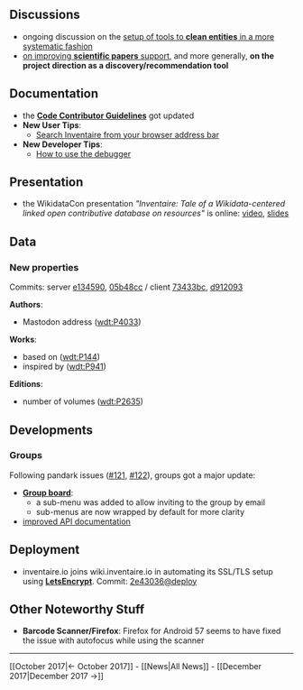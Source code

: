 <!-- LANG:EN, title="November 2017"-->

## Discussions
* ongoing discussion on the [setup of tools to **clean entities** in a more systematic fashion](https://github.com/inventaire/inventaire/issues/129)
* [on improving **scientific papers** support](https://twitter.com/andrawaag/status/936027866101420032), and more generally, **on the project direction as a discovery/recommendation tool**

## Documentation
- the [**Code Contributor Guidelines**](https://github.com/inventaire/inventaire/wiki/Code-Contributor-Guidelines) got updated
- **New User Tips**:
  - [Search Inventaire from your browser address bar](https://wiki.inventaire.io/wiki/Search-Inventaire-from-your-browser-address-bar)
- **New Developer Tips**:
  - [How to use the debugger](https://github.com/inventaire/inventaire/wiki/Use-the-debugger#server-side)

## Presentation
- the WikidataCon presentation *"Inventaire: Tale of a Wikidata-centered linked open contributive database on resources"* is online: [video](https://www.youtube.com/watch?v=nlxWy8ombEM&t=5m50s), [slides](https://hackmd.io/p/SJGdXy-RZ)

## Data
### New properties
Commits: server [e134590](http://github.com/inventaire/inventaire/commit/e134590), [05b48cc](http://github.com/inventaire/inventaire/commit/05b48cc) / client [73433bc](http://github.com/inventaire/inventaire-client/commit/73433bc), [d912093](http://github.com/inventaire/inventaire-client/commit/d912093)

**Authors**:
- Mastodon address ([wdt:P4033](https://www.wikidata.org/wiki/Property:P4033))

**Works**:
- based on ([wdt:P144](https://www.wikidata.org/wiki/Property:P144))
- inspired by ([wdt:P941](https://www.wikidata.org/wiki/Property:P941))

**Editions**:
- number of volumes ([wdt:P2635](https://www.wikidata.org/wiki/Property:P2635))

## Developments
### Groups
Following pandark issues ([#121](https://github.com/inventaire/inventaire/issues/121), [#122](https://github.com/inventaire/inventaire/issues/122)), groups got a major update:
- [**Group board**](https://inventaire.io/network/groups/settings): 
  - a sub-menu was added to allow inviting to the group by email
  - sub-menus are now wrapped by default for more clarity
- [improved API documentation](https://api.inventaire.io/#/Groups)

## Deployment
 * inventaire.io joins wiki.inventaire.io in automating its SSL/TLS setup using [**LetsEncrypt**](https://letsencrypt.org). Commit: [2e43036@deploy](https://github.com/inventaire/inventaire-deploy/commit/2e43036)

## Other Noteworthy Stuff
*  **Barcode Scanner/Firefox**: Firefox for Android 57 seems to have fixed the issue with autofocus while using the scanner
 
<hr>

[[October 2017|← October 2017]] - [[News|All News]] - [[December 2017|December 2017 →]]